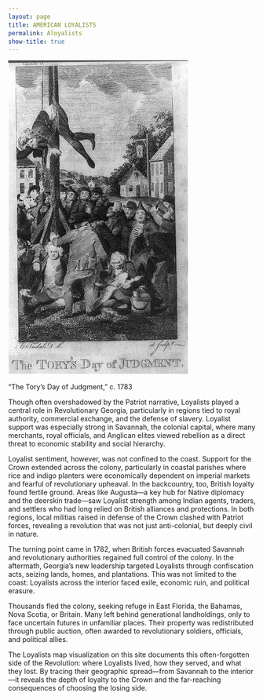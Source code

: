 ```yaml
---
layout: page
title: AMERICAN LOYALISTS
permalink: Aloyalists
show-title: true
---
```


<div class="max-w-5xl mx-auto">

  <div class="float-right ml-6 mb-4 w-[300px]">
  <img src="/assets/img/Judgment.jpg" alt="Tory's Day of Judgment" class="rounded-xl shadow-lg w-full h-auto">
  <p class="text-sm text-gray-500 text-center mt-1">“The Tory’s Day of Judgment,” c. 1783</p>
</div>

  <p class="text-lg text-gray-700 leading-relaxed">
    Though often overshadowed by the Patriot narrative, Loyalists played a central role in Revolutionary Georgia, particularly in regions tied to royal authority, commercial exchange, and the defense of slavery. Loyalist support was especially strong in Savannah, the colonial capital, where many merchants, royal officials, and Anglican elites viewed rebellion as a direct threat to economic stability and social hierarchy.
  </p>

  <p class="text-lg text-gray-700 leading-relaxed">
    Loyalist sentiment, however, was not confined to the coast. Support for the Crown extended across the colony, particularly in coastal parishes where rice and indigo planters were economically dependent on imperial markets and fearful of revolutionary upheaval. In the backcountry, too, British loyalty found fertile ground. Areas like Augusta—a key hub for Native diplomacy and the deerskin trade—saw Loyalist strength among Indian agents, traders, and settlers who had long relied on British alliances and protections. In both regions, local militias raised in defense of the Crown clashed with Patriot forces, revealing a revolution that was not just anti-colonial, but deeply civil in nature.
  </p>

  <p class="text-lg text-gray-700 leading-relaxed">
    The turning point came in 1782, when British forces evacuated Savannah and revolutionary authorities regained full control of the colony. In the aftermath, Georgia’s new leadership targeted Loyalists through confiscation acts, seizing lands, homes, and plantations. This was not limited to the coast: Loyalists across the interior faced exile, economic ruin, and political erasure.
  </p>

  <p class="text-lg text-gray-700 leading-relaxed">
    Thousands fled the colony, seeking refuge in East Florida, the Bahamas, Nova Scotia, or Britain. Many left behind generational landholdings, only to face uncertain futures in unfamiliar places. Their property was redistributed through public auction, often awarded to revolutionary soldiers, officials, and political allies.
  </p>

  <p class="text-lg text-gray-700 leading-relaxed">
    The Loyalists map visualization on this site documents this often-forgotten side of the Revolution: where Loyalists lived, how they served, and what they lost. By tracing their geographic spread—from Savannah to the interior—it reveals the depth of loyalty to the Crown and the far-reaching consequences of choosing the losing side.
  </p>

</div>
